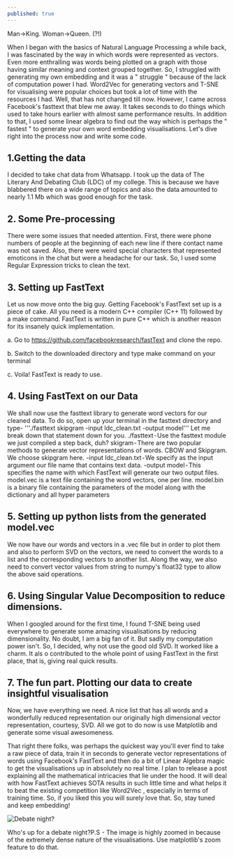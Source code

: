 ```yaml
---
published: true
---
```

Man->King. Woman->Queen. (?!)

When I began with the basics of Natural Language Processing a while back, I was fascinated by the way in which words were represented as vectors. Even more enthralling was words being plotted on a graph with those having similar meaning and context grouped together. So, I struggled with generating my own embedding and it was a " struggle " because of the lack of computation power I had. Word2Vec for generating vectors and T-SNE for visualising were popular choices but took a lot of time with the resources I had.
Well, that has not changed till now. However, I came across Facebook's fasttext that blew me away. It takes seconds to do things which used to take hours earlier with almost same performance results. In addition to that, I used some linear algebra to find out the way which is perhaps the " fastest " to generate your own word embedding visualisations. Let's dive right into the process now and write some code.

## 1.Getting the data
I decided to take chat data from Whatsapp. I took up the data of The Literary And Debating Club (LDC) of my college. This is because we have blabbered there on a wide range of topics and also the data amounted to nearly 1.1 Mb which was good enough for the task.
## 2. Some Pre-processing
There were some issues that needed attention. First, there were phone numbers of people at the beginning of each new line if there contact name was not saved. Also, there were weird special characters that represented emoticons in the chat but were a headache for our task. So, I used some Regular Expression tricks to clean the text.

## 3. Setting up FastText
Let us now move onto the big guy. Getting Facebook's FastText set up is a piece of cake. All you need is a modern C++ compiler (C++ 11) followed by a make command. FastText is written in pure C++ which is another reason for its insanely quick implementation.

a. Go to https://github.com/facebookresearch/fastText and clone the repo.

b. Switch to the downloaded directory and type make command on your terminal

c. Voila! FastText is ready to use.

## 4. Using FastText on our Data
We shall now use the fasttext library to generate word vectors for our cleaned data. To do so, open up your terminal in the fasttext directory and type-
'''./fasttext skipgram -input ldc_clean.txt -output model'''
Let me break down that statement down for you.
./fasttext - Use the fasttext module we just compiled a step back, duh?
skigram - There are two popular methods to generate vector representations of words. CBOW and Skipgram. We choose skipgram here.
-input ldc_clean.txt - We specify as the input argument our file name that contains text data.
-output model - This specifies the name with which FastText will generate our two output files. model.vec is a text file containing the word vectors, one per line. model.bin is a binary file containing the parameters of the model along with the dictionary and all hyper parameters

## 5. Setting up python lists from the generated model.vec
We now have our words and vectors in a .vec file but in order to plot them and also to perform SVD on the vectors, we need to convert the words to a list and the corresponding vectors to another list. Along the way, we also need to convert vector values from string to numpy's float32 type to allow the above said operations.


## 6. Using Singular Value Decomposition to reduce dimensions.
When I googled around for the first time, I found T-SNE being used everywhere to generate some amazing visualisations by reducing dimensionality. No doubt, I am a big fan of it. But sadly my computation power isn't. So, I decided, why not use the good old SVD. It worked like a charm. It als o contributed to the whole point of using FastText in the first place, that is, giving real quick results.



## 7. The fun part. Plotting our data to create insightful visualisation
Now, we have everything we need. A nice list that has all words and a wonderfully reduced representation our originally high dimensional vector representation, courtesy, SVD. All we got to do now is use Matplotlib and generate some visual awesomeness.



That right there folks, was perhaps the quickest way you'll ever find to take a raw piece of data, train it in seconds to generate vector representations of words using Facebook's FastText and then do a bit of Linear Algebra magic to get the visualisations up in absolutely no real time.
I plan to release a post explaining all the mathematical intricacies that lie under the hood. It will deal with how FastText achieves SOTA results in such little time and what helps it to beat the existing competition like Word2Vec , especially in terms of training time. So, if you liked this you will surely love that. So, stay tuned and keep embedding!

![Debate night?](https://cdn-images-1.medium.com/max/1200/1*YQ92Vbw2NSwh70nDR8P7VQ.png)

Who's up for a debate night?P.S - The image is highly zoomed in because of the extremely dense nature of the visualisations. Use matplotlib's zoom feature to do that.
